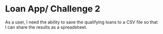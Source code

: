 # Loan App/ Challenge 2
As a user, I need the ability to save the qualifying loans to a CSV file so that I can share the results as a spreadsheet.
